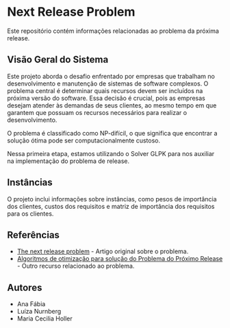 # Next Release Problem

Este repositório contém informações relacionadas ao problema da próxima release.

## Visão Geral do Sistema

Este projeto aborda o desafio enfrentado por empresas que trabalham no desenvolvimento e manutenção de sistemas de software complexos. O problema central é determinar quais recursos devem ser incluídos na próxima versão do software. Essa decisão é crucial, pois as empresas desejam atender às demandas de seus clientes, ao mesmo tempo em que garantem que possuam os recursos necessários para realizar o desenvolvimento.

O problema é classificado como NP-difícil, o que significa que encontrar a solução ótima pode ser computacionalmente custoso.

Nessa primeira etapa, estamos utilizando o Solver GLPK para nos auxiliar na implementação do problema de release.

## Instâncias

O projeto inclui informações sobre instâncias, como pesos de importância dos clientes, custos dos requisitos e matriz de importância dos requisitos para os clientes.

## Referências

- [The next release problem](https://www.example.com/nesting-problem.pdf) - Artigo original sobre o problema.
- [Algoritmos de otimização para solução do Problema do Próximo Release](http://www.bsi.ufrpe.br/sites/www.bsi.ufrpe.br/files/Mariana.pdf) - Outro recurso relacionado ao problema.

## Autores

- Ana Fábia
- Luíza Nurnberg
- Maria Cecilia Holler


